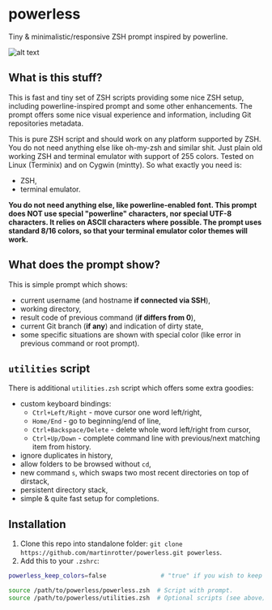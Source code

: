 # powerless
Tiny &amp; minimalistic/responsive ZSH prompt inspired by powerline.

![alt text](https://raw.githubusercontent.com/martinrotter/powerless/master/screenshots/powerless.gif)

## What is this stuff?
This is fast and tiny set of ZSH scripts providing some nice ZSH setup, including powerline-inspired prompt and some other enhancements. The prompt offers some nice visual experience and information, including Git repositories metadata.

This is pure ZSH script and should work on any platform supported by ZSH. You do not need anything else like oh-my-zsh and similar shit. Just plain old working ZSH and terminal emulator with support of 255 colors. Tested on Linux (Terminix) and on Cygwin (mintty). So what exactly you need is:

* ZSH,
* terminal emulator.

**You do not need anything else, like powerline-enabled font. This prompt does NOT use special "powerline" characters, nor special UTF-8 characters. It relies on ASCII characters where possible. The prompt uses standard 8/16 colors, so that your terminal emulator color themes will work.**

## What does the prompt show?
This is simple prompt which shows:

* current username (and hostname **if connected via SSH**),
* working directory,
* result code of previous command (**if differs from 0**),
* current Git branch (**if any**) and indication of dirty state,
* some specific situations are shown with special color (like error in previous command or root prompt).

## `utilities` script
There is additional `utilities.zsh` script which offers some extra goodies:

* custom keyboard bindings:
    * `Ctrl+Left/Right` - move cursor one word left/right,
    * `Home/End` - go to beginning/end of line,
    * `Ctrl+Backspace/Delete` - delete whole word left/right from cursor,
    * `Ctrl+Up/Down` - complete command line with previous/next matching item from history.
* ignore duplicates in history,
* allow folders to be browsed without `cd`,
* new command `s`, which swaps two most recent directories on top of dirstack,
* persistent directory stack,
* simple & quite fast setup for completions.    
    
## Installation
1. Clone this repo into standalone folder: `git clone https://github.com/martinrotter/powerless.git powerless`.
2. Add this to your `.zshrc`:
```bash
powerless_keep_colors=false               # "true" if you wish to keep custom colors, "false" if you want 8/16 colors and use you color theme.

source /path/to/powerless/powerless.zsh  # Script with prompt.
source /path/to/powerless/utilities.zsh  # Optional scripts (see above).
```